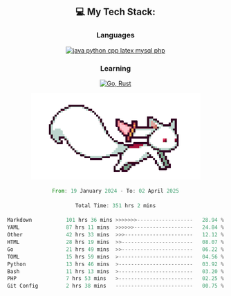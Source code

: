 
<div align="center">
<br>

## 💻 My Tech Stack:

### Languages

[![java python cpp latex mysql php](https://skillicons.dev/icons?i=java,python,cpp,latex,mysql,php)](https://skillicons.dev)

### Learning

[![Go, Rust](https://skillicons.dev/icons?i=go,rust)](https://skillicons.dev)

<center>

<img src="kyubey.gif" alt="Alt-Text" title="" >

</center>


<!--START_SECTION:waka-->

```rust
From: 19 January 2024 - To: 02 April 2025

Total Time: 351 hrs 2 mins

Markdown           101 hrs 36 mins >>>>>>>------------------   28.94 %
YAML               87 hrs 11 mins  >>>>>>-------------------   24.84 %
Other              42 hrs 33 mins  >>>----------------------   12.12 %
HTML               28 hrs 19 mins  >>-----------------------   08.07 %
Go                 21 hrs 49 mins  >>-----------------------   06.22 %
TOML               15 hrs 59 mins  >------------------------   04.56 %
Python             13 hrs 46 mins  >------------------------   03.92 %
Bash               11 hrs 13 mins  >------------------------   03.20 %
PHP                7 hrs 53 mins   >------------------------   02.25 %
Git Config         2 hrs 38 mins   -------------------------   00.75 %
```

<!--END_SECTION:waka-->
